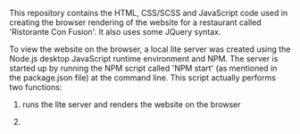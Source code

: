 This repository contains the HTML, CSS/SCSS and JavaScript code used in creating the browser rendering of the website for a restaurant called 'Ristorante Con Fusion'. It also uses some JQuery syntax. 








To view the website on the browser, a local lite server was created using the Node.js desktop JavaScript runtime environment and NPM. The server is started up by running the NPM script called 'NPM start' (as mentioned in the package.json file) at the command line. This script actually performs two functions:

1. runs the lite server and renders the website on the browser

2. 
